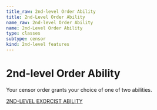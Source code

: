 ```yaml
---
title_raw: 2nd-level Order Ability
title: 2nd-Level Order Ability
name_raw: 2nd-level Order Ability
name: 2nd-Level Order Ability
type: classes
subtype: censor
kind: 2nd-level features
---
```


# 2nd-level Order Ability

Your censor order grants your choice of one of two abilities.

[2ND-LEVEL EXORCIST ABILITY](./2nd-Level%20Exorcist%20Ability.md)
